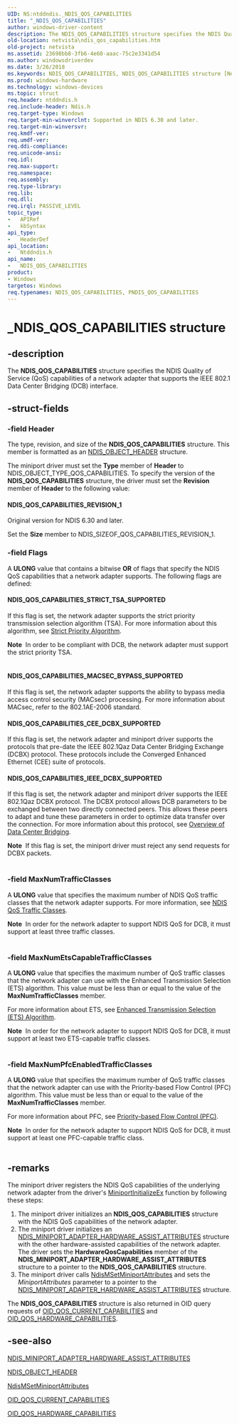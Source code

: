 ```yaml
---
UID: NS:ntddndis._NDIS_QOS_CAPABILITIES
title: "_NDIS_QOS_CAPABILITIES"
author: windows-driver-content
description: The NDIS_QOS_CAPABILITIES structure specifies the NDIS Quality of Service (QoS) capabilities of a network adapter that supports the IEEE 802.1 Data Center Bridging (DCB) interface.
old-location: netvista\ndis_qos_capabilities.htm
old-project: netvista
ms.assetid: 23698bb8-3fb6-4e60-aaac-75c2e3341d54
ms.author: windowsdriverdev
ms.date: 3/26/2018
ms.keywords: NDIS_QOS_CAPABILITIES, NDIS_QOS_CAPABILITIES structure [Network Drivers Starting with Windows Vista], PNDIS_QOS_CAPABILITIES, PNDIS_QOS_CAPABILITIES structure pointer [Network Drivers Starting with Windows Vista], _NDIS_QOS_CAPABILITIES, netvista.ndis_qos_capabilities, ntddndis/NDIS_QOS_CAPABILITIES, ntddndis/PNDIS_QOS_CAPABILITIES
ms.prod: windows-hardware
ms.technology: windows-devices
ms.topic: struct
req.header: ntddndis.h
req.include-header: Ndis.h
req.target-type: Windows
req.target-min-winverclnt: Supported in NDIS 6.30 and later.
req.target-min-winversvr: 
req.kmdf-ver: 
req.umdf-ver: 
req.ddi-compliance: 
req.unicode-ansi: 
req.idl: 
req.max-support: 
req.namespace: 
req.assembly: 
req.type-library: 
req.lib: 
req.dll: 
req.irql: PASSIVE_LEVEL
topic_type:
-	APIRef
-	kbSyntax
api_type:
-	HeaderDef
api_location:
-	Ntddndis.h
api_name:
-	NDIS_QOS_CAPABILITIES
product:
- Windows
targetos: Windows
req.typenames: NDIS_QOS_CAPABILITIES, PNDIS_QOS_CAPABILITIES
---
```


# _NDIS_QOS_CAPABILITIES structure


## -description



The <b>NDIS_QOS_CAPABILITIES</b> structure specifies the NDIS Quality of Service (QoS) capabilities of a network adapter that supports the IEEE 802.1 Data Center Bridging (DCB) interface.




## -struct-fields




### -field Header

The type, revision, and size of the <b>NDIS_QOS_CAPABILITIES</b> structure. This member is formatted as an <a href="https://msdn.microsoft.com/library/windows/hardware/ff566588">NDIS_OBJECT_HEADER</a> structure.

The miniport driver must set the <b>Type</b> member of <b>Header</b> to NDIS_OBJECT_TYPE_QOS_CAPABILITIES. To specify the version of the <b>NDIS_QOS_CAPABILITIES</b> structure, the driver must set the <b>Revision</b> member of <b>Header</b> to the following value: 





#### NDIS_QOS_CAPABILITIES_REVISION_1

Original version for NDIS 6.30 and later.

Set the <b>Size</b> member to NDIS_SIZEOF_QOS_CAPABILITIES_REVISION_1.


### -field Flags

A <b>ULONG</b> value that contains a bitwise <b>OR</b> of flags that specify the NDIS QoS capabilities that a network adapter supports. The following flags are defined:





#### NDIS_QOS_CAPABILITIES_STRICT_TSA_SUPPORTED

If this flag is set, the network adapter supports the strict priority transmission selection algorithm (TSA). For more information about this algorithm, see <a href="https://msdn.microsoft.com/7C7A34CA-673C-4EFC-970D-08458AA83EAD">Strict Priority Algorithm</a>.

<div class="alert"><b>Note</b>  In order to be compliant with DCB, the network adapter must support the strict priority TSA.</div>
<div> </div>


#### NDIS_QOS_CAPABILITIES_MACSEC_BYPASS_SUPPORTED

If this flag is set, the network adapter supports the ability to bypass media access control security (MACsec) processing. For more information about MACsec, refer to the 802.1AE-2006 standard.



#### NDIS_QOS_CAPABILITIES_CEE_DCBX_SUPPORTED

If this flag is set, the network adapter and miniport driver supports the protocols that pre-date the IEEE 802.1Qaz Data Center Bridging Exchange (DCBX) protocol. These protocols include the Converged Enhanced Ethernet (CEE) suite of protocols.



#### NDIS_QOS_CAPABILITIES_IEEE_DCBX_SUPPORTED

If this flag is set, the network adapter and miniport driver supports the IEEE 802.1Qaz DCBX protocol.  The DCBX protocol allows DCB parameters to be exchanged between two directly connected peers. This allows these peers to adapt and tune these parameters in order to optimize data transfer over the connection. 
For more information about this protocol, see <a href="https://msdn.microsoft.com/FEB3FDBB-8A3C-4907-A6D0-CB5E94BCFEFF">Overview of Data Center Bridging</a>.

<div class="alert"><b>Note</b>  If this flag is set, the miniport driver must reject any send requests for DCBX packets.</div>
<div> </div>

### -field MaxNumTrafficClasses

A <b>ULONG</b> value that specifies the maximum number of NDIS QoS traffic classes that the network adapter supports. For more information, see <a href="https://msdn.microsoft.com/0DE61F97-7173-4D91-90F3-20EAFB810251">NDIS QoS Traffic Classes</a>.

<div class="alert"><b>Note</b>  In order for the network adapter to support NDIS QoS for DCB, it must support at least three traffic classes.</div>
<div> </div>

### -field MaxNumEtsCapableTrafficClasses

A <b>ULONG</b> value that specifies the maximum number of QoS traffic classes that the network adapter can use with the  Enhanced Transmission Selection (ETS) algorithm. This value must be less than or equal to the value of the <b>MaxNumTrafficClasses</b> member.

 For more information about ETS, see <a href="https://msdn.microsoft.com/952ECB1E-96AD-4717-8E49-68558E7E9AD4">Enhanced Transmission Selection (ETS) Algorithm</a>.

<div class="alert"><b>Note</b>  In order for the network adapter to support NDIS QoS for DCB, it must support at least two ETS-capable traffic classes.</div>
<div> </div>

### -field MaxNumPfcEnabledTrafficClasses

A <b>ULONG</b> value that specifies the maximum number of QoS traffic classes that the network adapter can use with the   Priority-based Flow Control (PFC) algorithm. This value must be less than or equal to the value of the <b>MaxNumTrafficClasses</b> member.

For more information about PFC, see <a href="https://msdn.microsoft.com/9DD8A66F-273F-4E5A-99EF-33C2EDF3240C">Priority-based Flow Control (PFC)</a>.

<div class="alert"><b>Note</b>  In order for the network adapter to support NDIS QoS for DCB, it must support at least one PFC-capable traffic class.</div>
<div> </div>

## -remarks



The miniport driver registers the NDIS QoS capabilities of the underlying network adapter  from the driver's 
    <a href="https://msdn.microsoft.com/b146fa81-005b-4a6c-962d-4cb023ea790e">MiniportInitializeEx</a> function by following these steps: 

<ol>
<li>
The miniport driver initializes an <b>NDIS_QOS_CAPABILITIES</b> structure with the NDIS QoS capabilities of the network adapter. 

</li>
<li>
The miniport driver initializes an  <a href="https://msdn.microsoft.com/library/windows/hardware/ff565924">NDIS_MINIPORT_ADAPTER_HARDWARE_ASSIST_ATTRIBUTES</a>
    structure with the other hardware-assisted  capabilities of the network adapter. The driver sets the <b>HardwareQosCapabilities</b> member of the <b>NDIS_MINIPORT_ADAPTER_HARDWARE_ASSIST_ATTRIBUTES</b> structure to a pointer to the <b>NDIS_QOS_CAPABILITIES</b> structure. 

</li>
<li>
The miniport driver  calls <a href="https://msdn.microsoft.com/861626af-23ea-40dc-a91a-7da42d4b0a1c">
    NdisMSetMiniportAttributes</a> and sets the <i>MiniportAttributes</i> parameter to 
    a pointer to the <a href="https://msdn.microsoft.com/library/windows/hardware/ff565924">NDIS_MINIPORT_ADAPTER_HARDWARE_ASSIST_ATTRIBUTES</a>
    structure.

</li>
</ol>
The <b>NDIS_QOS_CAPABILITIES</b> structure is also returned in OID query requests of <a href="https://msdn.microsoft.com/library/windows/hardware/hh451827">OID_QOS_CURRENT_CAPABILITIES</a> and <a href="https://msdn.microsoft.com/library/windows/hardware/hh451828">OID_QOS_HARDWARE_CAPABILITIES</a>.




## -see-also




<b></b>



<a href="https://msdn.microsoft.com/library/windows/hardware/ff565924">NDIS_MINIPORT_ADAPTER_HARDWARE_ASSIST_ATTRIBUTES</a>



<a href="https://msdn.microsoft.com/library/windows/hardware/ff566588">NDIS_OBJECT_HEADER</a>



<a href="https://msdn.microsoft.com/861626af-23ea-40dc-a91a-7da42d4b0a1c">
    NdisMSetMiniportAttributes</a>



<a href="https://msdn.microsoft.com/library/windows/hardware/hh451827">OID_QOS_CURRENT_CAPABILITIES</a>



<a href="https://msdn.microsoft.com/library/windows/hardware/hh451828">OID_QOS_HARDWARE_CAPABILITIES</a>
 

 


